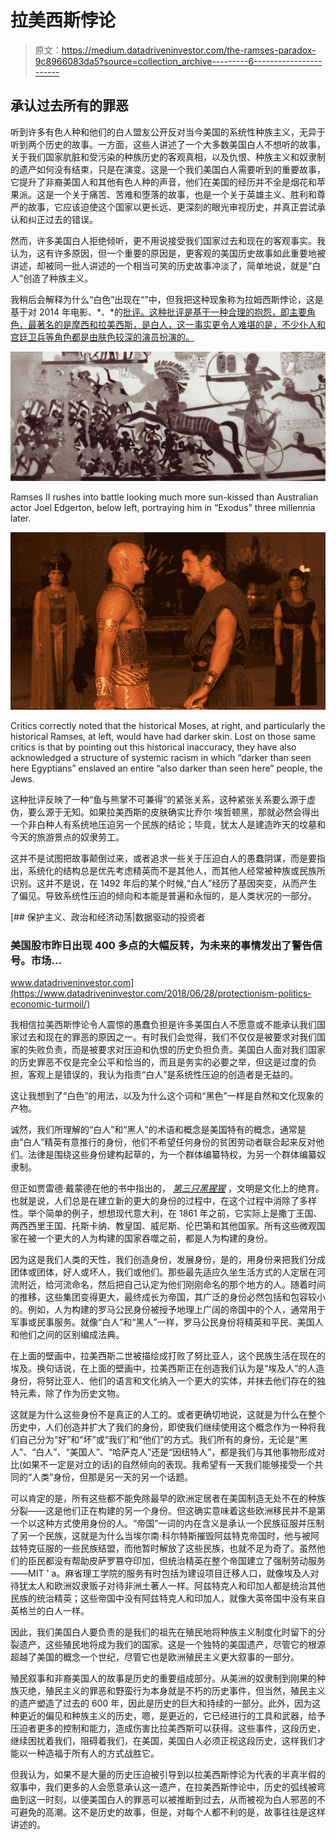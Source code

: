 # 拉美西斯悖论

> 原文：<https://medium.datadriveninvestor.com/the-ramses-paradox-9c8966083da5?source=collection_archive---------6----------------------->

## 承认过去所有的罪恶

听到许多有色人种和他们的白人盟友公开反对当今美国的系统性种族主义，无异于听到两个历史的故事。一方面，这些人讲述了一个大多数美国白人不想听的故事，关于我们国家肮脏和受污染的种族历史的客观真相，以及仇恨、种族主义和奴隶制的遗产如何没有结束，只是在演变。这是一个我们美国白人需要听到的重要故事，它提升了非裔美国人和其他有色人种的声音，他们在美国的经历并不全是烟花和苹果派。这是一个关于痛苦、苦难和堕落的故事，也是一个关于英雄主义、胜利和尊严的故事，它应该迫使这个国家以更长远、更深刻的眼光审视历史，并真正尝试承认和纠正过去的错误。

然而，许多美国白人拒绝倾听，更不用说接受我们国家过去和现在的客观事实。我认为，这有许多原因，但一个重要的原因是，更客观的美国历史故事如此重要地被讲述，却被同一批人讲述的一个相当可笑的历史故事冲淡了，简单地说，就是“白人”创造了种族主义。

我稍后会解释为什么“白色”出现在“”中，但我把这种现象称为拉姆西斯悖论，这是基于对 2014 年电影、*、*的[批评。这种批评是基于一种合理的抱怨，即主要角色，最著名的是摩西和拉美西斯，是白人，这一事实更令人难堪的是，不少仆人和宫廷卫兵等角色都是由肤色较深的演员扮演的。](https://mashable.com/2014/12/11/exodus-movie-racist/)

![](img/326a6bb91e52ecaaabe907beb229c2b1.png)

Ramses II rushes into battle looking much more sun-kissed than Australian actor Joel Edgerton, below left, portraying him in “Exodus” three millennia later.

![](img/e7b56dcc5c868b17f885bb4844b5e35e.png)

Critics correctly noted that the historical Moses, at right, and particularly the historical Ramses, at left, would have had darker skin. Lost on those same critics is that by pointing out this historical inaccuracy, they have also acknowledged a structure of systemic racism in which “darker than seen here Egyptians” enslaved an entire “also darker than seen here” people, the Jews.

这种批评反映了一种“鱼与熊掌不可兼得”的紧张关系，这种紧张关系要么源于虚伪，要么源于无知。如果拉美西斯的皮肤确实比乔尔·埃哲顿黑，那就必然会得出一个非白种人有系统地压迫另一个民族的结论；毕竟，犹太人是建造昨天的坟墓和今天的旅游景点的奴隶劳工。

这并不是试图把故事颠倒过来，或者追求一些关于压迫白人的愚蠢阴谋，而是要指出，系统化的结构总是优先考虑精英而不是其他人，而其他人经常被种族或民族所识别。这并不是说，在 1492 年后的某个时候,“白人”经历了基因突变，从而产生了偏见。导致系统性压迫的倾向和本能是普遍和永恒的，是人类状况的一部分。

[](https://www.datadriveninvestor.com/2018/06/28/protectionism-politics-economic-turmoil/) [## 保护主义、政治和经济动荡|数据驱动的投资者

### 美国股市昨日出现 400 多点的大幅反转，为未来的事情发出了警告信号。市场…

www.datadriveninvestor.com](https://www.datadriveninvestor.com/2018/06/28/protectionism-politics-economic-turmoil/) 

我相信拉美西斯悖论令人震惊的愚蠢负担是许多美国白人不愿意或不能承认我们国家过去和现在的罪恶的原因之一。有时我们会觉得，我们不仅仅是被要求对我们国家的失败负责，而是被要求对压迫和仇恨的历史负担负责。美国白人面对我们国家的历史罪恶不仅是完全公平和恰当的，而且是务实的必要之举，但这是过度的负担，客观上是错误的，我认为指责“白人”是系统性压迫的创造者是无益的。

这让我想到了“白色”的用法，以及为什么这个词和“黑色”一样是自然和文化现象的产物。

诚然，我们所理解的“白人”和“黑人”的术语和概念是美国特有的概念，通常是由“白人”精英有意推行的身份，他们不希望任何身份的贫困劳动者联合起来反对他们。法律是围绕这些身份建构起草的，为一个群体编纂特权，为另一个群体编纂奴隶制。

但正如贾雷德·戴蒙德在他的书中指出的， [*第三只黑猩猩*](https://www.amazon.com/Third-Chimpanzee-Evolution-Future-Animal/dp/0060845503/ref=sr_1_1?crid=GPC9XGRBQFXG&keywords=the+third+chimpanzee+by+jared+diamond&qid=1573174616&sprefix=the+third+chimp%2Caps%2C205&sr=8-1) ，文明是文化上的绝育。也就是说，人们总是在建立新的更大的身份的过程中，在这个过程中消除了多样性。举个简单的例子，想想现代意大利，在 1861 年之前，它实际上是撒丁王国、两西西里王国、托斯卡纳、教皇国、威尼斯、伦巴第和其他国家。所有这些微观国家在被一个更大的人为构建的国家吞噬之前，都是人为构建的身份。

因为这是我们人类的天性，我们创造身份，发展身份，是的，用身份来把我们分成团体或团体，好人或坏人，我们或他们。那些最先适应久坐生活方式的人定居在河流附近，给河流命名，然后把自己认定为他们刚刚命名的那个地方的人。随着时间的推移，这些集团变得更大，最终成长为帝国，其广泛的身份必然包括和包容较小的。例如，人为构建的罗马公民身份被授予地理上广阔的帝国中的个人，通常用于军事或民事服务。就像“白人”和“黑人”一样，罗马公民身份将精英和平民、美国人和他们之间的区别编成法典。

在上面的壁画中，拉美西斯二世被描绘成打败了努比亚人，这个民族生活在现在的埃及。换句话说，在上面的壁画中，拉美西斯正在创造我们认为是“埃及人”的人造身份，将努比亚人、他们的语言和文化纳入一个更大的实体，并抹去他们存在的独特元素，除了作为历史文物。

这就是为什么这些身份不是真正的人工的。或者更确切地说，这就是为什么在整个历史中，人们创造并扩大了我们的身份，即使我们继续使用这个概念作为一种将我们自己分为“好”和“坏”或“我们”和“他们”的方式。我们所有的身份，无论是“黑人”、“白人”、“美国人”、“哈萨克人”还是“因纽特人”，都是我们与其他事物形成对比(如果不一定是对立的话)的自然倾向的表现。我希望有一天我们能够接受一个共同的“人类”身份，但那是另一天的另一个话题。

可以肯定的是，所有这些都不能免除最早的欧洲定居者在美国制造无处不在的种族分裂——这是他们正在构建的另一个身份。但这确实意味着这些欧洲移民并不是第一个以这种方式使用身份的人。“帝国”一词的内在含义是承认一个民族征服并压制了另一个民族，这就是为什么当埃尔南·科尔特斯摧毁阿兹特克帝国时，他与被阿兹特克征服的一些民族结盟，而他暂时解放了这些民族，也就不足为奇了。虽然他们的臣民都没有帮助皮萨罗篡夺印加，但统治精英在整个帝国建立了强制劳动服务——MIT ' a。麻省理工学院的服务有时包括为建设项目迁移人口，就像埃及人对待犹太人和欧洲奴隶贩子对待非洲土著人一样。阿兹特克人和印加人都是统治其他民族的统治精英；这些帝国中没有阿兹特克人和印加人，就像大英帝国中没有来自英格兰的白人一样。

因此，我们美国白人要负责的是我们的祖先在殖民地将种族主义制度化时留下的分裂遗产，这些殖民地将成为我们的国家。这是一个独特的美国遗产，尽管它的根源超越了美国的概念一个世纪，尽管它也是欧洲殖民主义更大叙事的一部分。

殖民叙事和非裔美国人的故事是历史的重要组成部分。从美洲的奴隶制到刚果的种族灭绝，殖民主义的罪恶和野蛮行为本身就是不朽的历史事件，但当然，殖民主义的遗产塑造了过去的 600 年，因此是历史的巨大和持续的一部分。此外，因为这种更近的偏见和种族主义的历史，嗯，是更近的，它已经进行的工具和武器，给予压迫者更多的控制和能力，造成伤害比拉美西斯可以获得。这些事件，这段历史，继续困扰着我们，阻碍着我们，在美国，美国白人必须正视这段历史，这样我们才能以一种造福于所有人的方式战胜它。

但我认为，如果不是大量的历史压迫被引导到以拉美西斯悖论为代表的半真半假的叙事中，我们更多的人会愿意承认这一遗产，在拉美西斯悖论中，历史的弧线被弯曲到这一时刻，以便美国白人的罪恶可以被推断到过去，从而被视为白人邪恶的不可避免的高潮。这不是历史的故事，但是，对每个人都不利的是，故事往往是这样讲述的。